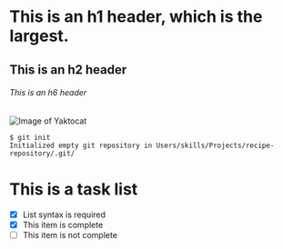 # This is an h1 header, which is the largest.
## This is an h2 header
###### This is an h6 header

![Image of Yaktocat](https://octodex.github.com/images/yaktocat.png)

```
$ git init
Initialized empty git repository in Users/skills/Projects/recipe-repository/.git/
```

# This is a task list
- [x] List syntax is required
- [x] This item is complete
- [ ] This item is not complete
